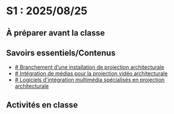 # S1 : <!-- %: S1 -->2025/08/25<!-- %; -->

## À préparer avant la classe

## Savoirs essentiels/Contenus

* [ <!-- %: BLOC1_SAVOIR1  --># Branchement d’une installation de projection architecturale<!-- %; -->](../../03-savoirs/01/01/README.md)
* [ <!-- %: BLOC1_SAVOIR2  --># Intégration de médias pour la projection vidéo architecturale<!-- %; -->](../../03-savoirs/01/02/README.md)
* [ <!-- %: BLOC1_SAVOIR3  --># Logiciels d'intégration multimédia spécialisés en projection architecturale<!-- %; -->](../../03-savoirs/01/03/README.md)

## Activités en classe

